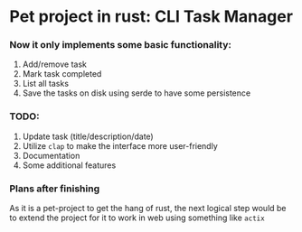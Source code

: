 # Pet project in rust: CLI Task Manager

### Now it only implements some basic functionality:
1. Add/remove task
2. Mark task completed
3. List all tasks
4. Save the tasks on disk using serde to have some persistence

### TODO:
1. Update task (title/description/date)
2. Utilize `clap` to make the interface more user-friendly
3. Documentation
4. Some additional features


### Plans after finishing
As it is a pet-project to get the hang of rust, the next logical step would be to extend the project for it to work in web using something like `actix`